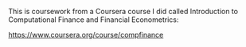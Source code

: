 This is coursework from a Coursera course I did called Introduction to
Computational Finance and Financial Econometrics:

https://www.coursera.org/course/compfinance
